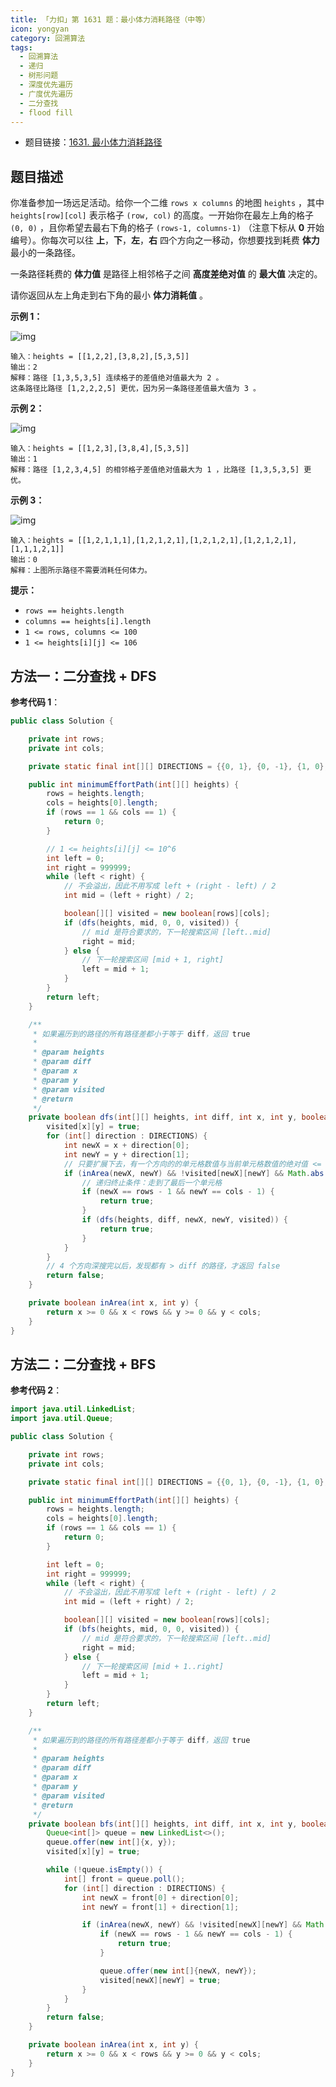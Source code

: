 ```yaml
---
title: 「力扣」第 1631 题：最小体力消耗路径（中等）
icon: yongyan
category: 回溯算法
tags:
  - 回溯算法
  - 递归
  - 树形问题
  - 深度优先遍历
  - 广度优先遍历
  - 二分查找
  - flood fill
---
```


- 题目链接：[1631. 最小体力消耗路径](https://leetcode-cn.com/problems/path-with-minimum-effort/)

## 题目描述

你准备参加一场远足活动。给你一个二维 `rows x columns` 的地图 `heights` ，其中 `heights[row][col]` 表示格子 `(row, col)` 的高度。一开始你在最左上角的格子 `(0, 0)` ，且你希望去最右下角的格子 `(rows-1, columns-1)` （注意下标从 **0** 开始编号）。你每次可以往 **上**，**下**，**左**，**右** 四个方向之一移动，你想要找到耗费 **体力** 最小的一条路径。

一条路径耗费的 **体力值** 是路径上相邻格子之间 **高度差绝对值** 的 **最大值** 决定的。

请你返回从左上角走到右下角的最小 **体力消耗值** 。

**示例 1：**

![img](https://tva1.sinaimg.cn/large/e6c9d24egy1h2topo4kpej208z08zglj.jpg)

```
输入：heights = [[1,2,2],[3,8,2],[5,3,5]]
输出：2
解释：路径 [1,3,5,3,5] 连续格子的差值绝对值最大为 2 。
这条路径比路径 [1,2,2,2,5] 更优，因为另一条路径差值最大值为 3 。
```

**示例 2：**

![img](https://tva1.sinaimg.cn/large/e6c9d24egy1h2toptqscuj208z08zglj.jpg)

```
输入：heights = [[1,2,3],[3,8,4],[5,3,5]]
输出：1
解释：路径 [1,2,3,4,5] 的相邻格子差值绝对值最大为 1 ，比路径 [1,3,5,3,5] 更优。
```

**示例 3：**

![img](https://tva1.sinaimg.cn/large/e6c9d24egy1h2topwzunmj20ej0egmxe.jpg)

```
输入：heights = [[1,2,1,1,1],[1,2,1,2,1],[1,2,1,2,1],[1,2,1,2,1],[1,1,1,2,1]]
输出：0
解释：上图所示路径不需要消耗任何体力。
```

**提示：**

- `rows == heights.length`
- `columns == heights[i].length`
- `1 <= rows, columns <= 100`
- `1 <= heights[i][j] <= 106`

## 方法一：二分查找 + DFS

**参考代码 1**：

```java
public class Solution {

    private int rows;
    private int cols;

    private static final int[][] DIRECTIONS = {{0, 1}, {0, -1}, {1, 0}, {-1, 0}};

    public int minimumEffortPath(int[][] heights) {
        rows = heights.length;
        cols = heights[0].length;
        if (rows == 1 && cols == 1) {
            return 0;
        }

        // 1 <= heights[i][j] <= 10^6
        int left = 0;
        int right = 999999;
        while (left < right) {
            // 不会溢出，因此不用写成 left + (right - left) / 2
            int mid = (left + right) / 2;

            boolean[][] visited = new boolean[rows][cols];
            if (dfs(heights, mid, 0, 0, visited)) {
                // mid 是符合要求的，下一轮搜索区间 [left..mid]
                right = mid;
            } else {
                // 下一轮搜索区间 [mid + 1, right]
                left = mid + 1;
            }
        }
        return left;
    }

    /**
     * 如果遍历到的路径的所有路径差都小于等于 diff，返回 true
     *
     * @param heights
     * @param diff
     * @param x
     * @param y
     * @param visited
     * @return
     */
    private boolean dfs(int[][] heights, int diff, int x, int y, boolean[][] visited) {
        visited[x][y] = true;
        for (int[] direction : DIRECTIONS) {
            int newX = x + direction[0];
            int newY = y + direction[1];
            // 只要扩展下去，有一个方向的的单元格数值与当前单元格数值的绝对值 <= diff ，就继续深度优先遍历
            if (inArea(newX, newY) && !visited[newX][newY] && Math.abs(heights[newX][newY] - heights[x][y]) <= diff) {
                // 递归终止条件：走到了最后一个单元格
                if (newX == rows - 1 && newY == cols - 1) {
                    return true;
                }
                if (dfs(heights, diff, newX, newY, visited)) {
                    return true;
                }
            }
        }
        // 4 个方向深搜完以后，发现都有 > diff 的路径，才返回 false
        return false;
    }

    private boolean inArea(int x, int y) {
        return x >= 0 && x < rows && y >= 0 && y < cols;
    }
}
```

## 方法二：二分查找 + BFS

**参考代码 2**：

```java
import java.util.LinkedList;
import java.util.Queue;

public class Solution {

    private int rows;
    private int cols;

    private static final int[][] DIRECTIONS = {{0, 1}, {0, -1}, {1, 0}, {-1, 0}};

    public int minimumEffortPath(int[][] heights) {
        rows = heights.length;
        cols = heights[0].length;
        if (rows == 1 && cols == 1) {
            return 0;
        }

        int left = 0;
        int right = 999999;
        while (left < right) {
            // 不会溢出，因此不用写成 left + (right - left) / 2
            int mid = (left + right) / 2;

            boolean[][] visited = new boolean[rows][cols];
            if (bfs(heights, mid, 0, 0, visited)) {
                // mid 是符合要求的，下一轮搜索区间 [left..mid]
                right = mid;
            } else {
                // 下一轮搜索区间 [mid + 1..right]
                left = mid + 1;
            }
        }
        return left;
    }

    /**
     * 如果遍历到的路径的所有路径差都小于等于 diff，返回 true
     *
     * @param heights
     * @param diff
     * @param x
     * @param y
     * @param visited
     * @return
     */
    private boolean bfs(int[][] heights, int diff, int x, int y, boolean[][] visited) {
        Queue<int[]> queue = new LinkedList<>();
        queue.offer(new int[]{x, y});
        visited[x][y] = true;

        while (!queue.isEmpty()) {
            int[] front = queue.poll();
            for (int[] direction : DIRECTIONS) {
                int newX = front[0] + direction[0];
                int newY = front[1] + direction[1];

                if (inArea(newX, newY) && !visited[newX][newY] && Math.abs(heights[newX][newY] - heights[front[0]][front[1]]) <= diff) {
                    if (newX == rows - 1 && newY == cols - 1) {
                        return true;
                    }

                    queue.offer(new int[]{newX, newY});
                    visited[newX][newY] = true;
                }
            }
        }
        return false;
    }

    private boolean inArea(int x, int y) {
        return x >= 0 && x < rows && y >= 0 && y < cols;
    }
}
```
